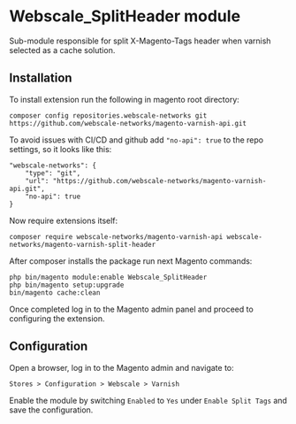# Webscale_SplitHeader module
Sub-module responsible for split X-Magento-Tags header when varnish selected as a cache solution.

## Installation
To install extension run the following in magento root directory:

```console
composer config repositories.webscale-networks git https://github.com/webscale-networks/magento-varnish-api.git
```

To avoid issues with CI/CD and github add `"no-api": true` to the repo settings, so it looks like this:
```console
"webscale-networks": {
    "type": "git",
    "url": "https://github.com/webscale-networks/magento-varnish-api.git",
    "no-api": true
}
```

Now require extensions itself:
```console
composer require webscale-networks/magento-varnish-api webscale-networks/magento-varnish-split-header
```

After composer installs the package run next Magento commands:

```console
php bin/magento module:enable Webscale_SplitHeader
php bin/magento setup:upgrade
bin/magento cache:clean
```

Once completed log in to the Magento admin panel and proceed to configuring the extension.

## Configuration

Open a browser, log in to the Magento admin and navigate to:
```
Stores > Configuration > Webscale > Varnish
```

Enable the module by switching `Enabled` to `Yes` under `Enable Split Tags` and save the configuration.
